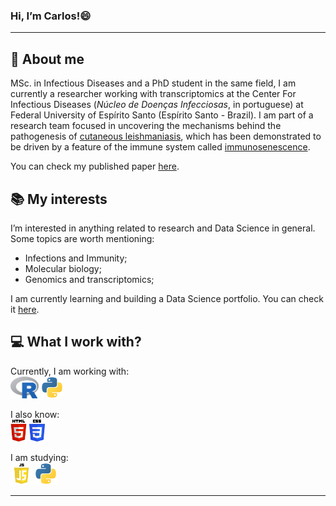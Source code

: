 ### Hi, I’m Carlos!😄

---

## 📝 About me


MSc. in Infectious Diseases and a PhD student in the same field, I am currently a researcher working with transcriptomics at the Center For Infectious Diseases (<i>Núcleo de Doenças Infecciosas</i>, in portuguese) at Federal University of Espírito Santo (Espírito Santo - Brazil). I am part of a research team focused in uncovering the mechanisms behind the pathogenesis of [cutaneous leishmaniasis](https://www.who.int/news-room/fact-sheets/detail/leishmaniasis), which has been demonstrated to be driven by a feature of the immune system called [immunosenescence](https://www.ncbi.nlm.nih.gov/pmc/articles/PMC2265901/#:~:text=Immunosenescence%2C%20defined%20as%20the%20changes,to%20increase%20healthy%20life%20expectancy).

You can check my published paper [here](https://onlinelibrary.wiley.com/doi/abs/10.1111/imm.13410).

## 📚 My interests

I’m interested in anything related to research and Data Science in general. Some topics are worth mentioning:

* Infections and Immunity;
* Molecular biology; 
* Genomics and transcriptomics;

I am currently learning and building a Data Science portfolio. You can check it [here](https://github.com/cfantecelle/data_science_portfolio).

## 💻 What I work with?

Currently, I am working with: <br>
<img src="icons/r.png" height="35px" alt = "R"/> 
<img src="icons/python.png" height="35px" alt = "Python"/>

I also know: <br>
<img src="icons/html5.png" height="35px" alt = "HTML5"/> 
<img src="icons/css3.png" height="35px" alt = "CSS3"/>

I am studying: <br>
<img src="icons/javascript.png" height="35px" alt = "JavaScript"/> 
<img src="icons/python.png" height="35px" alt = "Python"/>

<hr>

<!---
<p align="center"> 
	<img align="center" alt="Carlos' most used languages" src="https://github-readme-stats.vercel.app/api/top-langs/?username=cfantecelle&count_private=false&theme=aura&border=false&layout=compact&langs_count=10"/>
</p> 
--->
<!---
cfantecelle/cfantecelle is a ✨ special ✨ repository because its `README.md` (this file) appears on your GitHub profile.
You can click the Preview link to take a look at your changes.
--->

